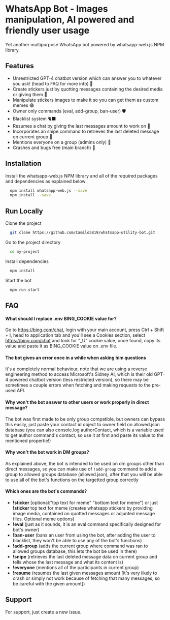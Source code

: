 
# WhatsApp Bot - Images manipulation, AI powered and friendly user usage

Yet another multipurpose WhatsApp bot powered by whatsapp-web.js NPM library.
## Features

- Unrestricted GPT-4 chatbot version which can answer you to whatever you ask! (head to FAQ for more info) 💫
- Create stickers just by quotting messages containing the desired media or giving them 📱
- Manipulate stickers images to make it so you can get them as custom memes 😁
- Owner only commands (eval, add-group, ban-user) 🛡️
- Blacklist system 🐈‍⬛
- Resumes a chat by giving the last messages amount to work on 🍞
- Incorporates an snipe command to retrieves the last deleted message on current group 🔫
- Mentions everyone on a group (admins only) 🔨
- Crashes and bugs free (main branch) 🐛

## Installation

Install the whatsapp-web.js NPM library and all of the required packages and dependencies as explained below

```bash
  npm install whatsapp-web.js --save
  npm install --save
```

## Run Locally

Clone the project

```bash
  git clone https://github.com/Camilo5819/whatsapp-utility-bot.git
```

Go to the project directory

```bash
  cd my-project
```

Install dependencies

```bash
  npm install
```

Start the bot

```bash
  npm run start
```

## FAQ

#### What should I replace .env BING_COOKIE value for?

Go to https://bing.com/chat, login with your main account, press Ctrl + Shift + I, head to application tab and you'll see a Cookies section, select https://bing.com/chat and look for "_U" cookie value, once found, copy its value and paste it as BING_COOKIE value on .env file.

#### The bot gives an error once in a while when asking him questions

It's a completely normal behaviour, note that we are using a reverse engineering method to access Microsoft's Sidney AI, which is their old GPT-4 powered chatbot version (less restricted version), so there may be sometimes a couple errors when fetching and making requests to the pre-used API.

#### Why won't the bot answer to other users or work properly in direct message?

The bot was first made to be only group compatible, but owners can bypass this easily, just paste your contact id object to owner field on allowed.json database (you can also console.log authorContact, which is a variable used to get author command's contact, so use it at first and paste its value to the mentioned propertie!)

#### Why won't the bot work in DM groups?

As explained above, the bot is intended to be used on dm groups other than direct messages, so you can make use of `!add-group` command to add a group to allowed groups database (allowed.json), after that you will be able to use all of the bot's functions on the targetted group correctly

#### Which ones are the bot's commands?

- **!sticker** [optional:"top text for meme" "bottom text for meme"] or just **!sticker** top text for meme (creates whatsapp stickers by providing image media, contained on quotted messages or adjunted message files. Optional meme options)
- **!eval** (just as it sounds, it is an eval command specifically designed for bot's owner)
- **!ban-user** (bans an user from using the bot, after adding the user to blacklist, they won't be able to use any of the bot's functions)
- **!add-group** (adds the current group where command was ran to allowed groups database, this lets the bot be used in there)
- **!snipe** (retrieves the last deleted message data on current group and tells whose the last message and what its content is)
- **!everyone** (mentions all of the participants in current group)
- **!resume** (resumes the last given messages amount [it's very likely to crash or simply not work because of fetching that many messages, so be careful with the given amount])


## Support

For support, just create a new issue.



